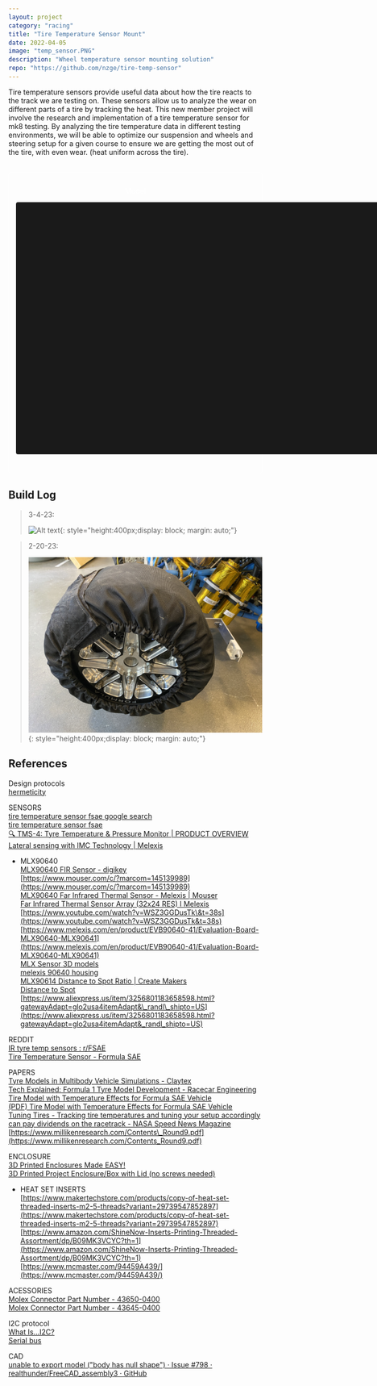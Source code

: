 ```yaml
---
layout: project
category: "racing"
title: "Tire Temperature Sensor Mount"
date: 2022-04-05
image: "temp_sensor.PNG"
description: "Wheel temperature sensor mounting solution"
repo: "https://github.com/nzge/tire-temp-sensor"
---
```


Tire temperature sensors provide useful data about how the tire reacts to the track we are testing on. These sensors allow us to analyze the wear on different parts of a tire by tracking the heat. This new member project will involve the research and implementation of a tire temperature sensor for mk8 testing. By analyzing the tire temperature data in different testing environments, we will be able to optimize our suspension and wheels and steering setup for a given course to ensure we are getting the most out of the tire, with even wear. (heat uniform across the tire). 

<br>
<div class="container" style="border: 1px solid white; color: white; padding: 1em; border-radius: 6px;">
<p style="text-align: center;" >Model</p>
<model-viewer
  src="https://nzge.github.io/assets/media/tire-temp_media/temp-sensor.gltf"
  alt="Stewart Platform"
  camera-controls
  touch-action="pan-y"
  camera-orbit="0deg 0deg auto"
  orientation="180deg 20deg 0deg"
  field-of-view="45deg"
  shadow-intensity="1"
  exposure="1.0"
  environment-image="legacy"
  style="width: 800px; height: 500px; display: block; margin: 0 auto 0.5em auto; background-color: #1a1a1a; border-radius: 4px;" >
</model-viewer>
<br>
</div>

## Build Log
> 3-4-23: 
>
> ![Alt text](/assets/media/tire-temp_media/mold-prep.JPG){: 
style="height:400px;display: block; margin: auto;"}


> 2-20-23: 
>
> ![Alt text](/assets/media/tire-temp_media/test-mount.JPG){: 
style="height:400px;display: block; margin: auto;"}

## References

Design protocols  
[hermeticity](https://www.google.com/search?q=hermeticity&rlz=1C1RXQR_enUS930US930&oq=hermeticity&aqs=chrome..69i57j0i512l5j0i30l4.1520j1j7&sourceid=chrome&ie=UTF-8) 

SENSORS  
[tire temperature sensor fsae google search](https://www.google.com/search?q=tire+temperature+sensor+fsae&rlz=1C1RXQR_enUS930US930&oq=&aqs=chrome.2.69i57j69i59l2j69i60.2903j0j4&sourceid=chrome&ie=UTF-8#ip=1)   
[tire temperature sensor fsae](https://www.google.com/search?q=tire+temperature+sensor+fsae&rlz=1C1RXQR_enUS930US930&sxsrf=AJOqlzXVL8QokuUACqbUzVYSmsUD6Mljgw:1677553348626&source=lnms&tbm=isch&sa=X&ved=2ahUKEwi24b6bnbf9AhWUJEQIHabSCrMQ_AUoAXoECAEQAw&biw=2560&bih=1297&dpr=1)   
[🔍 TMS-4: Tyre Temperature & Pressure Monitor | PRODUCT OVERVIEW](https://www.youtube.com/watch?v=yzU5tvID_PA) 
[Lateral sensing with IMC Technology | Melexis](https://www.melexis.com/en/campaigns/imc/imc-technology-overview)  
- MLX90640  
[MLX90640 FIR Sensor - digikey](https://www.digikey.com/en/product-highlight/m/melexis/mlx90640-fir-sensor?utm_adgroup=Supplier_Melexis&utm_source=google&utm_medium=cpc&utm_campaign=EN_Supplier_Melexis&utm_term=mlx90640&utm_content=Supplier_Melexis&gclid=Cj0KCQiA1ZGcBhCoARIsAGQ0kkpVCtMXhGfYJbjr_XQYV9-Rnqd70c6EBersfzDiNoQm4qLRrybB77EaAkpJEALw_wcB)  
[https://www.mouser.com/c/?marcom=145139989](https://www.mouser.com/c/?marcom=145139989)   
[MLX90640 Far Infrared Thermal Sensor \- Melexis | Mouser](https://www.mouser.com/new/melexis/melexis-mlx90640-fir-sensor/?gclid=Cj0KCQiA6fafBhC1ARIsAIJjL8kTXTaCnpFirFXBZfaa6tsOhkzTqZR4cCzSnMt2bUvlKXfAOLnhMLYaAlWTEALw_wcB)   
[Far Infrared Thermal Sensor Array (32x24 RES) I Melexis](https://www.melexis.com/en/product/MLX90640/Far-Infrared-Thermal-Sensor-Array)  
[https://www.youtube.com/watch?v=WSZ3GGDusTk\&t=38s](https://www.youtube.com/watch?v=WSZ3GGDusTk&t=38s)    
[https://www.melexis.com/en/product/EVB90640-41/Evaluation-Board-MLX90640-MLX90641](https://www.melexis.com/en/product/EVB90640-41/Evaluation-Board-MLX90640-MLX90641)   
[MLX Sensor 3D models](https://www.melexis.com/en/documents/documentation/packages/package-3d-models)  
[melexis 90640 housing](https://www.google.com/search?q=melexis+90640+housing&rlz=1C1RXQR_enUS930US930&sxsrf=AJOqlzUYQ7x6uQ4jziKSgQdKcJdiLHku1w:1678525191200&source=lnms&tbm=isch&sa=X&ved=2ahUKEwjalJLOwdP9AhUyL0QIHWqkBi8Q_AUoBHoECAEQBg&biw=2560&bih=1297&dpr=1#imgrc=GNoneKQCgdAbcM)  
[MLX90614 Distance to Spot Ratio | Create Makers](https://www.createmakers.com/becoming-makers/mlx90614-distance-to-spot-ratio/)   
[Distance to Spot](https://www.google.com/search?q=distance+to+spot+melexis+90640&tbm=isch&ved=2ahUKEwiX4oOCu9P9AhX8PUQIHe4EBN8Q2-cCegQIABAA&oq=distance+to+spot+melexis+90640&gs_lcp=CgNpbWcQAzoECCMQJ1CqGFjKGWCqHWgAcAB4AIABMogBjgGSAQEzmAEAoAEBqgELZ3dzLXdpei1pbWfAAQE&sclient=img&ei=HDwMZJfkOvz7kPIP7omQ-A0&bih=1240&biw=2560&rlz=1C1RXQR_enUS930US930) 
[https://www.aliexpress.us/item/3256801183658598.html?gatewayAdapt=glo2usa4itemAdapt&\_randl\_shipto=US](https://www.aliexpress.us/item/3256801183658598.html?gatewayAdapt=glo2usa4itemAdapt&_randl_shipto=US) 

REDDIT  
[IR tyre temp sensors : r/FSAE](https://www.reddit.com/r/FSAE/comments/m2c0e4/ir_tyre_temp_sensors/)  
[Tire Temperature Sensor \- Formula SAE](https://forum.arduino.cc/t/tire-temperature-sensor-formula-sae/468760)  

PAPERS  
[Tyre Models in Multibody Vehicle Simulations \- Claytex](https://www.claytex.com/blog/methods/tyre-modelling/)   
[Tech Explained: Formula 1 Tyre Model Development \- Racecar Engineering](https://www.racecar-engineering.com/articles/tech-explained-formula-1-tyre-model-development/)  
[Tire Model with Temperature Effects for Formula SAE Vehicle](https://www.mdpi.com/2076-3417/9/24/5328)   
[(PDF) Tire Model with Temperature Effects for Formula SAE Vehicle](https://www.researchgate.net/publication/337784329_Tire_Model_with_Temperature_Effects_for_Formula_SAE_Vehicle)   
[Tuning Tires \- Tracking tire temperatures and tuning your setup accordingly can pay dividends on the racetrack \- NASA Speed News Magazine](https://nasaspeed.news/tech/wheels-tires/tuning-tires-tracking-tire-temperatures-and-tuning-your-setup-accordingly-can-pay-dividends-on-the-racetrack/#:~:text=One%20sign%20of%20how%20hard,tire%20is%20working%20too%20hard)
[https://www.millikenresearch.com/Contents\_Round9.pdf](https://www.millikenresearch.com/Contents_Round9.pdf) 

ENCLOSURE  
[3D Printed Enclosures Made EASY\!](https://www.youtube.com/watch?v=IQBCHTy2dm4)   
[3D Printed Project Enclosure/Box with Lid (no screws needed)](https://www.youtube.com/watch?v=cBhhoOXhUOw) 
- HEAT SET INSERTS  
[https://www.makertechstore.com/products/copy-of-heat-set-threaded-inserts-m2-5-threads?variant=29739547852897](https://www.makertechstore.com/products/copy-of-heat-set-threaded-inserts-m2-5-threads?variant=29739547852897)   
[https://www.amazon.com/ShineNow-Inserts-Printing-Threaded-Assortment/dp/B09MK3VCYC?th=1](https://www.amazon.com/ShineNow-Inserts-Printing-Threaded-Assortment/dp/B09MK3VCYC?th=1)   
[https://www.mcmaster.com/94459A439/](https://www.mcmaster.com/94459A439/) 

ACESSORIES  
[Molex Connector Part Number \- 43650-0400](https://www.molex.com/molex/products/part-detail/pcb_headers/0436500400)   
[Molex Connector Part Number \- 43645-0400](https://www.molex.com/molex/products/part-detail/crimp_housings/0436450400) 

I2C protocol  
[What Is...I2C?](https://www.youtube.com/watch?v=qTLRRg6Mee0)   
[Serial bus](https://www.google.com/search?q=serial+bus&rlz=1C1RXQR_enUS930US930&sxsrf=AJOqlzVSKb_GN9AWGN6vC-lkP5OWQ6ilLQ%3A1678521389844&ei=LTQMZJCYM-j_kPIPvpaW8AQ&ved=0ahUKEwjQ4sG5s9P9AhXoP0QIHT6LBU4Q4dUDCBA&uact=5&oq=serial+bus&gs_lcp=Cgxnd3Mtd2l6LXNlcnAQAzIECCMQJzIECAAQQzIFCAAQgAQyBQgAEIAEMgUIABCABDIFCAAQgAQyBQgAEIAEMgUIABCABDIFCAAQgAQyBQgAEIAEOgoIABBHENYEELADSgQIQRgAUNsEWNsEYM0FaAFwAXgAgAFhiAFhkgEBMZgBAKABAcgBCMABAQ&sclient=gws-wiz-serp)  

CAD  
[unable to export model ("body has null shape") · Issue \#798 · realthunder/FreeCAD\_assembly3 · GitHub](https://github.com/realthunder/FreeCAD_assembly3/issues/798) 